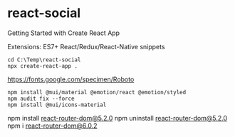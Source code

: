 # react-social
Getting Started with Create React App

Extensions:
    ES7+ React/Redux/React-Native snippets

```
cd C:\Temp\react-social
npx create-react-app .
```

https://fonts.google.com/specimen/Roboto

<link rel="preconnect" href="https://fonts.gstatic.com" crossorigin>
<link href="https://fonts.googleapis.com/css2?family=Roboto:ital,wght@0,100;0,300;0,400;0,500;0,700;0,900;1,500&display=swap" rel="stylesheet">


```
npm install @mui/material @emotion/react @emotion/styled
npm audit fix --force
npm install @mui/icons-material
```

npm install react-router-dom@5.2.0
npm uninstall react-router-dom@5.2.0
npm i react-router-dom@6.0.2